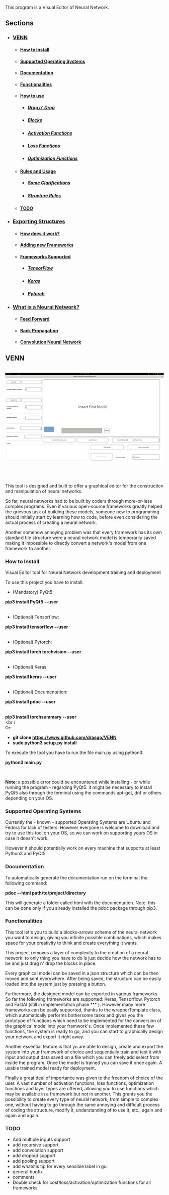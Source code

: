 This program is a Visual Editor of Neural Network.


## Sections

* ### [VENN](#VENN)
    * #### [How to Install](#install)
    * #### [Supported Operating Systems](#ossupport)
    * #### [Documentation](#documentation)
    * #### [Functionalities](#funcs)
    * #### <a href="Manual/HOWTO.md#howto">How to use</a>
      * ##### <a href="Manual/HOWTO.md#dragdrop">Drag n' Drop</a>
      * ##### <a href="Manual/HOWTO.md#blocks">Blocks</a>
      * ##### <a href="Manual/HOWTO.md#archs">Activation Functions</a>
      * ##### <a href="Manual/HOWTO.md#loss">Loss Functions</a>
      * ##### <a href="Manual/HOWTO.md#optim">Optimization Functions</a>
    * #### <a href="Manual/rules.md#rules">Rules and Usage</a>
      * ##### <a href="Manual/rules.md/structClar">Some Clarifications</a>
      * ##### <a href="Manual/rules.md/structRules">Structure Rules</a>
    * #### [TODO](#todo)
* ### <a href="Manual/frameworks.md#frames">Exporting Structures</a>
    * #### <a href="Manual/frameworks.md#framehowto">How does it work?</a>
    * #### <a href="Manual/frameworks.md#otherframes">Adding new Frameworks</a>
    * #### <a href="Manual/framework.md#framesupp">Frameworks Supported</a>
      * ##### <a href="Manual/frameworks.md#tensor">TensorFlow</a>
      * ##### <a href="Manual/frameworks.md#keras">Keras</a>
      * ##### <a href="Manual/frameworks.md#pytorch">Pytorch</a>
* ### <a href="Manual/neuralnetwork.md#whatis">What is a Neural Network?</a>
    * #### <a href="Manual/neuralnetwork.md#feedfor">Feed Forward</a>
    * #### <a href="Manual/neuralnetwork.md#backprop">Back Propagation</a>
    * #### <a href="Manual/neuralnetwork.md#cnn">Convolution Neural Network</a>


## <a name="VENN"></a> VENN


<br />
<img src="Manual/Images/VENN.jpg" />

<br /><br />

This tool is designed and built to offer a graphical editor for the construction and manipulation of neural networks.

So far, neural networks had to be built by coders through more-or-less complex programs. Even if various open-source frameworks greatly helped the grievous task of building these models, someone new to programming should initially start by learning how to code, before even considering  the actual process of creating a neural network.

Another somehow annoying problem was that every framework has its own standard file structure were a neural network model is temporarily saved making it impossible to directly convert a network's model from one framework to another.


### <a name="install"></a>How to Install


Visual Editor tool for Neural Network development training and deployment

To use this project you have to install:

- (Mandatory) PyQt5:

<b>pip3 install PyQt5 --user</b>
<br /><br />
- (Optional) Tensorflow:

<b>pip3 install tensorflow --user</b>
<br /><br />
- (Optional) Pytorch:

<b>pip3 install torch torchvision --user</b>
<br /><br />
- (Optional) Keras:

<b>pip3 install keras --user</b>
<br /><br />
- (Optional) Documentation:

<b>pip3 install pdoc --user</b>
<br /><br />

<b>pip3 install torchsummary --user</b>
<br /><br /<br />
Or:

- <b>git clone https://www.github.com/drasgo/VENN</b>
- <b>sudo python3 setup.py install</b>


To execute the tool you have to run the file main.py using python3:

<b>python3 main.py</b>

<br />

<b>Note</b>: a possible error could be encountered while installing - or while running the program - regarding PyQt5: it might be necessary to install PyQt5 also through the terminal using the commands apt-get, dnf or others depending on your OS.


### <a name="ossupport"></a>Supported Operating Systems


Currently the - known - supported Operating Systems are Ubuntu and Fedora for lack of testers. However everyone is welcome to download and try to use this tool on your OS, so we can work on supporting yours OS in case it doesn't work.

However it should potentially work on every machine that supports at least Python3 and PyQt5.


### <a name="documentation"></a> Documentation


To automatically generate the documentation run on the terminal the following command:

<b>pdoc --html path/to/project/directory</b>

This will generate a folder called html with the documentation. Note: this can be done only if you already installed the pdoc package through pip3.


### <a name="funcs"></a> Functionalities


This tool let's you to build a blocks-arrows scheme of the neural network you want to design, giving you infinite possible combinations, which makes space for your creativity to think and create everything it wants.

This project removes a layer of complexity to the creation of a neural network: to only thing you have to do is just decide how the network has to be and just drag n' drop the blocks in place.

Every graphical model can be saved in a json structure which can be then moved and sent everywhere. After being saved, the structure can be easily loaded into the system just by pressing a button.


Furthermore, the designed model can be exported in various frameworks. So far the following frameworks are supported: Keras, Tensorflow, Pytorch and FastAI (still in implementation phase *** ). However many more frameworks can be easily supported, thanks to the wrapperTemplate class, which automatically performs bothersome tasks and gives you the prototype of functions which need to be implemented for the conversion of the graphical model into your framwork's. Once implemented these few functions, the system is ready to go, and you can start to graphically design your network and export it right away.

Another essential feature is that yo are able to design, create and export the system into your framework of choice and sequentially train and test it with input and output data saved on a file which you can freely add select from inside the program. Once the model is trained you can save it once again. A usable trained model ready for deployment.

Finally a great deal of importance was given to the freedom of choice of the user. A vast number of activation functions, loss functions, optimization functions and layer types are offered, allowing you to use functions which may be available in a framework but not in another. This grants you the possibility to create every type of neural network, from simple to complex one, without having to go through the same annoying and difficult process of coding the structure, modify it, understanding of to use it, etc., again and again and again.


### <a name="todo"></a>TODO
- Add multiple inputs support
- add recursive support
- add convolution support
- add dropout support
- add pooling support
- add whatstis tip for every sensible label in gui
- general bugfix
- comments
- Double check for cost/loss/activation/optimization functions for all frameworks
